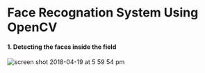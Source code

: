 # Face Recognation System Using OpenCV

#### 1. Detecting the faces inside the field 

![screen shot 2018-04-19 at 5 59 54 pm](https://user-images.githubusercontent.com/26153500/38994364-d0714862-4403-11e8-8306-c94baaf7deec.png)

